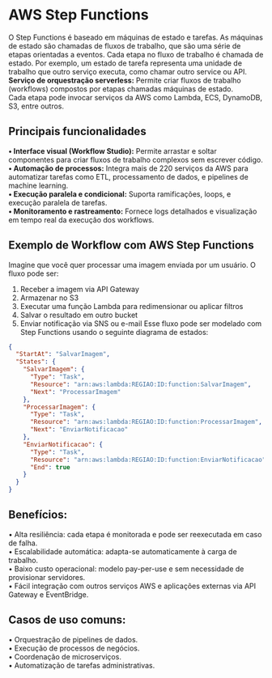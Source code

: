 # AWS Step Functions
O Step Functions é baseado em máquinas de estado e tarefas. As máquinas de estado são chamadas de fluxos de trabalho, que são uma série de etapas orientadas a eventos.
Cada etapa no fluxo de trabalho é chamada de estado. Por exemplo, um estado de tarefa representa uma unidade de trabalho que outro serviço executa, como chamar outro service ou API. <br>
**Serviço de orquestração serverless:** Permite criar fluxos de trabalho (workflows) compostos por etapas chamadas máquinas de estado. <br>
Cada etapa pode invocar serviços da AWS como Lambda, ECS, DynamoDB, S3, entre outros.

## Principais funcionalidades
**• Interface visual (Workflow Studio):** Permite arrastar e soltar componentes para criar fluxos de trabalho complexos sem escrever código.<br>
**• Automação de processos:** Integra mais de 220 serviços da AWS para automatizar tarefas como ETL, processamento de dados, e pipelines de machine learning.<br>
**• Execução paralela e condicional:** Suporta ramificações, loops, e execução paralela de tarefas.<br>
**• Monitoramento e rastreamento:** Fornece logs detalhados e visualização em tempo real da execução dos workflows.<br>

## Exemplo de Workflow com AWS Step Functions
Imagine que você quer processar uma imagem enviada por um usuário. O fluxo pode ser:
1. 	Receber a imagem via API Gateway
2. 	Armazenar no S3
3. 	Executar uma função Lambda para redimensionar ou aplicar filtros
4. 	Salvar o resultado em outro bucket
5. 	Enviar notificação via SNS ou e-mail
Esse fluxo pode ser modelado com Step Functions usando o seguinte diagrama de estados:

```json
{
  "StartAt": "SalvarImagem",
  "States": {
    "SalvarImagem": {
      "Type": "Task",
      "Resource": "arn:aws:lambda:REGIAO:ID:function:SalvarImagem",
      "Next": "ProcessarImagem"
    },
    "ProcessarImagem": {
      "Type": "Task",
      "Resource": "arn:aws:lambda:REGIAO:ID:function:ProcessarImagem",
      "Next": "EnviarNotificacao"
    },
    "EnviarNotificacao": {
      "Type": "Task",
      "Resource": "arn:aws:lambda:REGIAO:ID:function:EnviarNotificacao",
      "End": true
    }
  }
}
```

## Benefícios:
• 	Alta resiliência: cada etapa é monitorada e pode ser reexecutada em caso de falha. <br>
• 	Escalabilidade automática: adapta-se automaticamente à carga de trabalho.<br>
• 	Baixo custo operacional: modelo pay-per-use e sem necessidade de provisionar servidores.<br>
• 	Fácil integração com outros serviços AWS e aplicações externas via API Gateway e EventBridge.<br>

## Casos de uso comuns:
• 	Orquestração de pipelines de dados. <br>
• 	Execução de processos de negócios. <br>
• 	Coordenação de microserviços. <br>
• 	Automatização de tarefas administrativas. <br>
